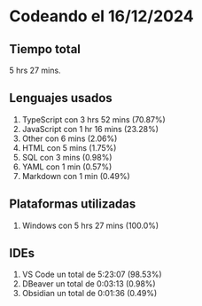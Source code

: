 # Codeando el 16/12/2024

## Tiempo total
5 hrs 27 mins.

## Lenguajes usados
1. TypeScript con 3 hrs 52 mins (70.87%)
1. JavaScript con 1 hr 16 mins (23.28%)
1. Other con 6 mins (2.06%)
1. HTML con 5 mins (1.75%)
1. SQL con 3 mins (0.98%)
1. YAML con 1 min (0.57%)
1. Markdown con 1 min (0.49%)

## Plataformas utilizadas
1. Windows con 5 hrs 27 mins (100.0%)

## IDEs
1. VS Code un total de 5:23:07 (98.53%)
1. DBeaver un total de 0:03:13 (0.98%)
1. Obsidian un total de 0:01:36 (0.49%)
